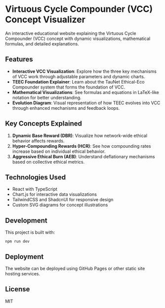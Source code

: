 # Virtuous Cycle Compounder (VCC) Concept Visualizer

An interactive educational website explaining the Virtuous Cycle Compounder (VCC) concept with dynamic visualizations, mathematical formulas, and detailed explanations.

## Features

- **Interactive VCC Visualization**: Explore how the three key mechanisms of VCC work through adjustable parameters and dynamic charts.
- **TEEC Foundation Explainer**: Learn about the TauNet Ethical-Eco Compounder system that forms the foundation of VCC.
- **Mathematical Visualizations**: See formulas and equations in LaTeX-like notation for better understanding.
- **Evolution Diagram**: Visual representation of how TEEC evolves into VCC through enhanced mechanisms and feedback loops.

## Key Concepts Explained

1. **Dynamic Base Reward (DBR)**: Visualize how network-wide ethical behavior affects rewards.
2. **Hyper-Compounding Rewards (HCR)**: See how compounding rates increase based on individual ethical behavior.
3. **Aggressive Ethical Burn (AEB)**: Understand deflationary mechanisms based on collective ethical metrics.

## Technologies Used

- React with TypeScript
- Chart.js for interactive data visualizations
- TailwindCSS and ShadcnUI for responsive design
- Custom SVG diagrams for concept illustrations

## Development

This project is built with:

```
npm run dev
```

## Deployment

The website can be deployed using GitHub Pages or other static site hosting services.

## License

MIT